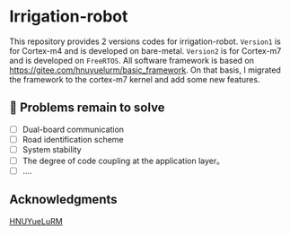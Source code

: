 # Irrigation-robot

  

This repository provides 2 versions codes for irrigation-robot. `Version1` is for Cortex-m4 and is developed on bare-metal. `Version2` is for Cortex-m7 and is developed on `FreeRTOS`. All software framework is based on https://gitee.com/hnuyuelurm/basic_framework. On that basis, I migrated the framework to the cortex-m7 kernel and add some new features.

## 📌 Problems remain to solve 

- [ ] Dual-board communication
- [ ] Road identification scheme
- [ ] System stability
- [ ] The degree of code coupling at the application layer。
- [ ] ....

## Acknowledgments

 [HNUYueLuRM](https://gitee.com/hnuyuelurm "HNUYueLuRM")









